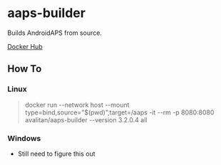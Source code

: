 # aaps-builder
Builds AndroidAPS from source.

[Docker Hub](https://hub.docker.com/r/avalitan/aaps-builder)

## How To
### Linux
> docker run --network host --mount type=bind,source="$(pwd)",target=/aaps -it --rm -p 8080:8080 avalitan/aaps-builder --version 3.2.0.4 all
### Windows
- Still need to figure this out
